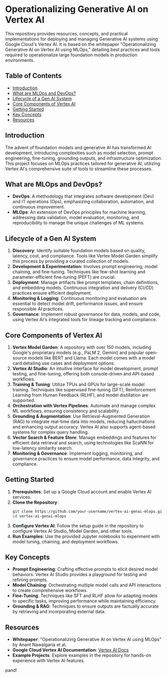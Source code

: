 # Operationalizing Generative AI on Vertex AI

This repository provides resources, concepts, and practical implementations for deploying and managing Generative AI systems using Google Cloud's Vertex AI. It is based on the whitepaper "Operationalizing Generative AI on Vertex AI using MLOps," detailing best practices and tools required to operationalize large foundation models in production environments.

## Table of Contents
- [Introduction](#introduction)
- [What are MLOps and DevOps?](#what-are-mlops-and-devops)
- [Lifecycle of a Gen AI System](#lifecycle-of-a-gen-ai-system)
- [Core Components of Vertex AI](#core-components-of-vertex-ai)
- [Getting Started](#getting-started)
- [Key Concepts](#key-concepts)
- [Resources](#resources)

## Introduction
The advent of foundation models and generative AI has transformed AI development, introducing complexities such as model selection, prompt engineering, fine-tuning, grounding outputs, and infrastructure optimization. This project focuses on MLOps practices tailored for generative AI, utilizing Vertex AI's comprehensive suite of tools to streamline these processes.

## What are MLOps and DevOps?
- **DevOps**: A methodology that integrates software development (Dev) and IT operations (Ops), emphasizing collaboration, automation, and continuous improvement.
- **MLOps**: An extension of DevOps principles for machine learning, addressing data validation, model evaluation, monitoring, and reproducibility to manage the unique challenges of ML systems.

## Lifecycle of a Gen AI System
1. **Discovery**: Identify suitable foundation models based on quality, latency, cost, and compliance. Tools like Vertex Model Garden simplify this process by providing a curated collection of models.
2. **Development & Experimentation**: Involves prompt engineering, model chaining, and fine-tuning. Techniques like few-shot learning and parameter-efficient fine-tuning (PEFT) are crucial.
3. **Deployment**: Manage artifacts like prompt templates, chain definitions, and embedding models. Continuous integration and delivery (CI/CD) practices ensure efficient deployment.
4. **Monitoring & Logging**: Continuous monitoring and evaluation are essential to detect model drift, performance issues, and ensure responsible AI practices.
5. **Governance**: Implement robust governance for data, models, and code, using Vertex AI's integrated tools for lineage tracking and compliance.

## Core Components of Vertex AI
1. **Vertex Model Garden**: A repository with over 150 models, including Google's proprietary models (e.g., PaLM 2, Gemini) and popular open-source models like BERT and Llama. Each model comes with a model card detailing use cases and deployment options.
2. **Vertex AI Studio**: An intuitive interface for model development, prompt testing, and fine-tuning, offering both console-driven and API-based workflows.
3. **Training & Tuning**: Utilize TPUs and GPUs for large-scale model training. Techniques like supervised fine-tuning (SFT), Reinforcement Learning from Human Feedback (RLHF), and model distillation are supported.
4. **Orchestration with Vertex Pipelines**: Automate and manage complex ML workflows, ensuring consistency and scalability.
5. **Grounding & Augmentation**: Use Retrieval-Augmented Generation (RAG) to integrate real-time data into models, reducing hallucinations and enhancing output accuracy. Vertex AI also supports agent-based systems for complex query handling.
6. **Vector Search & Feature Store**: Manage embeddings and features for efficient data retrieval and search, using technologies like ScaNN for low-latency similarity search.
7. **Monitoring & Governance**: Implement logging, monitoring, and governance practices to ensure model performance, data integrity, and compliance.

## Getting Started
1. **Prerequisites**: Set up a Google Cloud account and enable Vertex AI services.
2. **Clone the Repository**: 
   ```bash
   git clone https://github.com/your-username/vertex-ai-genai-mlops.git
   cd vertex-ai-genai-mlops
   ```
3. **Configure Vertex AI**: Follow the setup guide in the repository to configure Vertex AI Studio, Model Garden, and other tools.
4. **Run Examples**: Use the provided Jupyter notebooks to experiment with model tuning, chaining, and deployment workflows.

## Key Concepts
- **Prompt Engineering**: Crafting effective prompts to elicit desired model behaviors. Vertex AI Studio provides a playground for testing and refining prompts.
- **Model Chaining**: Orchestrating multiple model calls and API interactions to create comprehensive workflows.
- **Fine-Tuning**: Techniques like SFT and RLHF allow for adapting models to specific tasks, improving performance while maintaining efficiency.
- **Grounding & RAG**: Techniques to ensure outputs are factually accurate by retrieving and incorporating external data.

## Resources
- **Whitepaper**: "Operationalizing Generative AI on Vertex AI using MLOps" by Anant Nawalgaria et al.
- **Google Cloud Vertex AI Documentation**: [Vertex AI Docs](https://cloud.google.com/vertex-ai)
- **Example Projects**: Explore examples in the repository for hands-on experience with Vertex AI features.

pand!
